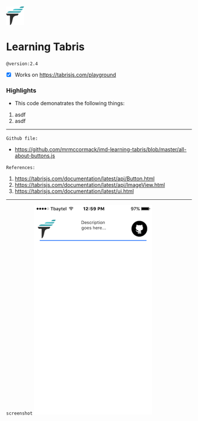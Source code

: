 ![Learning Tabris.js](https://raw.githubusercontent.com/mrmccormack/imd-learning-tabris/master/images/tabris-icon.png)

# Learning Tabris

`@version:2.4`


- [x] Works on https://tabrisjs.com/playground


### Highlights
- This code demonatrates the following things:
1. asdf
2. asdf

---

`Github file:`

- https://github.com/mrmccormack/imd-learning-tabris/blob/master/all-about-buttons.js

`References:`

1. https://tabrisjs.com/documentation/latest/api/Button.html
1. https://tabrisjs.com/documentation/latest/api/ImageView.html
1. https://tabrisjs.com/documentation/latest/ui.html

---

`screenshot`
![](https://raw.githubusercontent.com/mrmccormack/imd-learning-tabris/master/button-view-on-github.png)
